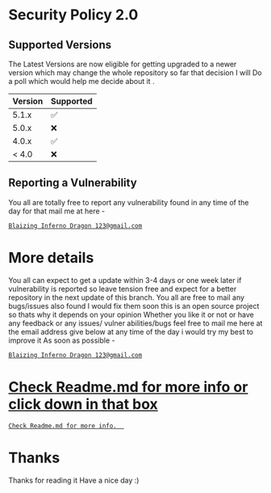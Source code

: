 # Security Policy 2.0

## Supported Versions

The Latest Versions are now eligible for getting upgraded to a newer version which may change the whole repository so far that decision I will Do a poll which would help me decide about it  .

| Version | Supported          |
| ------- | ------------------ |
| 5.1.x   | :white_check_mark: |
| 5.0.x   | :x:                |
| 4.0.x   | :white_check_mark: |
| < 4.0   | :x:                |

## Reporting a Vulnerability

You all are totally free to report any vulnerability found in any time of the day 
for that mail me at here -

<a href="mailto:bibhabbarua@gmail.com"> 

```
Blaizing Inferno Dragon 123@gmail.com
```
</a>

# More details 
You all can expect to get a update within 3-4 days or one week later if vulnerability 
is reported so leave tension free and expect for a better repository in the next update 
of this branch. You all are free to mail any bugs/issues also found I would fix them soon
this is an open source project so thats why it depends on your opinion 
Whether you like it or not or have any feedback or any issues/ vulner
abilities/bugs feel free to mail me here at the email address give below at any time of the day i would try my best to  improve it
As soon as possible -

<a href="mailto:bibhabbarua@gmail.com"> 

```
Blaizing Inferno Dragon 123@gmail.com
```


# Check Readme.md for more info or click down in that box
<a href="./readme.md"> 

```
Check Readme.md for more info.  
```
</a>

# Thanks 
Thanks for reading it 
Have a nice day :)

